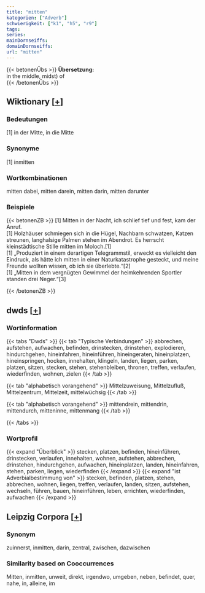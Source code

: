 ```yaml
---
title: "mitten"
kategorien: ["Adverb"]
schwierigkeit: ["k1", "h5", "r9"]
tags:
series:
mainDornseiffs:
domainDornseiffs:
url: "mitten"
---
```


{{< betonenÜbs >}}
**Übersetzung:**  
in  the middle, midst) of  
{{< /betonenÜbs >}}

## Wiktionary [[+](https://de.wiktionary.org/wiki/mitten)]

### Bedeutungen
[1] in der Mitte, in die Mitte  

### Synonyme
[1] inmitten  

### Wortkombinationen
mitten dabei, mitten darein, mitten darin, mitten darunter  

### Beispiele
{{< betonenZB >}}
[1] Mitten in der Nacht, ich schlief tief und fest, kam der Anruf.  
[1] Holzhäuser schmiegen sich in die Hügel, Nachbarn schwatzen, Katzen streunen, langhalsige Palmen stehen im Abendrot. Es herrscht kleinstädtische Stille mitten im Moloch.[1]  
[1] „Produziert in einem derartigen Telegrammstil, erweckt es vielleicht den Eindruck, als hätte ich mitten in einer Naturkatastrophe gesteckt, und meine Freunde wollten wissen, ob ich sie überlebte.“[2]  
[1] „Mitten in dem vergnügten Gewimmel der heimkehrenden Sportler standen drei Neger.“[3]  

{{< /betonenZB >}}


## dwds [[+](https://www.dwds.de/wb/mitten)]

### Wortinformation
{{< tabs "Dwds" >}}
{{< tab "Typische Verbindungen" >}}
abbrechen, aufstehen, aufwachen, befinden, drinstecken, drinstehen, explodieren, hindurchgehen, hineinfahren, hineinführen, hineingeraten, hineinplatzen, hineinspringen, hocken, innehalten, klingeln, landen, liegen, parken, platzen, sitzen, stecken, stehen, stehenbleiben, thronen, treffen, verlaufen, wiederfinden, wohnen, zielen
{{< /tab >}}

{{< tab "alphabetisch vorangehend" >}}
Mittelzuweisung, Mittelzufluß, Mittelzentrum, Mittelzeit, mittelwüchsig
{{< /tab >}}

{{< tab "alphabetisch vorangehend" >}}
mittendrein, mittendrin, mittendurch, mitteninne, mittenmang
{{< /tab >}}

{{< /tabs >}}

### Wortprofil
{{< expand "Überblick" >}} stecken, platzen, befinden, hineinführen, drinstecken, verlaufen, innehalten, wohnen, aufstehen, abbrechen, drinstehen, hindurchgehen, aufwachen, hineinplatzen, landen, hineinfahren, stehen, parken, liegen, wiederfinden {{< /expand >}}
{{< expand "ist Adverbialbestimmung von" >}} stecken, befinden, platzen, stehen, abbrechen, wohnen, liegen, treffen, verlaufen, landen, sitzen, aufstehen, wechseln, führen, bauen, hineinführen, leben, errichten, wiederfinden, aufwachen {{< /expand >}}

## Leipzig Corpora [[+](https://corpora.uni-leipzig.de/en/res?word=mitten&corpusId=deu_newscrawl-public_2018)]


### Synonym
zuinnerst, inmitten, darin, zentral, zwischen, dazwischen


### Similarity based on Cooccurrences
Mitten, inmitten, unweit, direkt, irgendwo, umgeben, neben, befindet, quer, nahe, in, alleine, im

